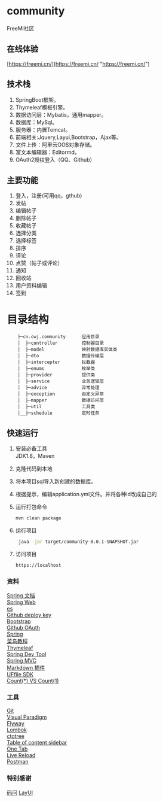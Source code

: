 # community
FreeMi社区
## 在线体验
[https://freemi.cn/](https://freemi.cn/ "https://freemi.cn/")

## 技术栈
1. SpringBoot框架。
2. Thymeleaf模板引擎。
3. 数据访问层：Mybatis，通用mapper。
4. 数据库：MySql。
5. 服务器：内置Tomcat。
6. 前端相关:Jquery,Layui,Bootstrap，Ajax等。
7. 文件上传：阿里云OOS对象存储。
8. 富文本编辑器：Editormd。
9. OAuth2授权登入（QQ、Github）

## 主要功能
1. 登入，注册(可用qq，gthub) 
2. 发帖 
3. 编辑帖子
4. 删除帖子
5. 收藏帖子
6. 选择分类
7. 选择标签
8. 排序
9. 评论
10. 点赞（帖子或评论）
11. 通知
12. 回收站
13. 用户资料编辑
14. 签到
# 目录结构
   ```
       ├─cn.cwj.community      应用目录
       │  ├─controller         控制器目录
       │  ├─model              映射数据库实体类
       │  ├─dto                数据传输层
       │  ├─intercepter        拦截器
       │  ├─enums              枚举类
       │  ├─provider           提供类
       │  ├─service            业务逻辑层
       │  ├─advice             异常处理
       │  ├─exception          自定义异常
       │  ├─mapper             数据访问层
       │  ├─util               工具类
       │__├─schedule           定时任务
  ```
## 快速运行
1. 安装必备工具  
JDK1.8，Maven
2. 克隆代码到本地 
3. 将本项目sql导入新创建的数据库。
4. 根据提示，编辑application.yml文件。并将各种id改成自己的

5. 运行打包命令
   ```sh 
   mvn clean package
   ```
 
6. 运行项目  
   ```sh
    java -jar target/community-0.0.1-SNAPSHOT.jar
    ```
8. 访问项目
   ```
   https://localhost
   ```
### 资料
[Spring 文档](https://spring.io/guides)    
[Spring Web](https://spring.io/guides/gs/serving-web-content/)   
[es](https://elasticsearch.cn/explore)    
[Github deploy key](https://developer.github.com/v3/guides/managing-deploy-keys/#deploy-keys)    
[Bootstrap](https://v3.bootcss.com/getting-started/)    
[Github OAuth](https://developer.github.com/apps/building-oauth-apps/creating-an-oauth-app/)    
[Spring](https://docs.spring.io/spring-boot/docs/2.0.0.RC1/reference/htmlsingle/#boot-features-embedded-database-support)    
[菜鸟教程](https://www.runoob.com/mysql/mysql-insert-query.html)    
[Thymeleaf](https://www.thymeleaf.org/doc/tutorials/3.0/usingthymeleaf.html#setting-attribute-values)    
[Spring Dev Tool](https://docs.spring.io/spring-boot/docs/2.0.0.RC1/reference/htmlsingle/#using-boot-devtools)  
[Spring MVC](https://docs.spring.io/spring/docs/5.0.3.RELEASE/spring-framework-reference/web.html#mvc-handlermapping-interceptor)  
[Markdown 插件](http://editor.md.ipandao.com/)   
[UFfile SDK](https://github.com/ucloud/ufile-sdk-java)  
[Count(*) VS Count(1)](https://mp.weixin.qq.com/s/Rwpke4BHu7Fz7KOpE2d3Lw)  

### 工具
[Git](https://git-scm.com/download)   
[Visual Paradigm](https://www.visual-paradigm.com)    
[Flyway](https://flywaydb.org/getstarted/firststeps/maven)  
[Lombok](https://www.projectlombok.org)    
[ctotree](https://www.octotree.io/)   
[Table of content sidebar](https://chrome.google.com/webstore/detail/table-of-contents-sidebar/ohohkfheangmbedkgechjkmbepeikkej)    
[One Tab](https://chrome.google.com/webstore/detail/chphlpgkkbolifaimnlloiipkdnihall)    
[Live Reload](https://chrome.google.com/webstore/detail/livereload/jnihajbhpnppcggbcgedagnkighmdlei/related)  
[Postman](https://chrome.google.com/webstore/detail/coohjcphdfgbiolnekdpbcijmhambjff)

### 特别感谢
[码问](http://www.mawen.co/) 
[LayUI](https://fly.layui.com/) 
